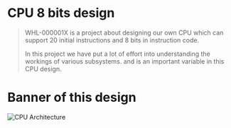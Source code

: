 # CPU 8 bits design
> WHL-000001X is a project about designing our own CPU which can support 20 initial instructions and 8 bits in instruction code.
>
> In this project we have put a lot of effort into understanding the workings of various subsystems. and is an important variable in this CPU design.

# Banner of this design
![CPU Architecture](https://github.com/KidsadakornNuallaoong/CPU-8bits-Design/assets/121489701/b214e016-7c1e-4e18-bf6f-18cdfe2751d2)
